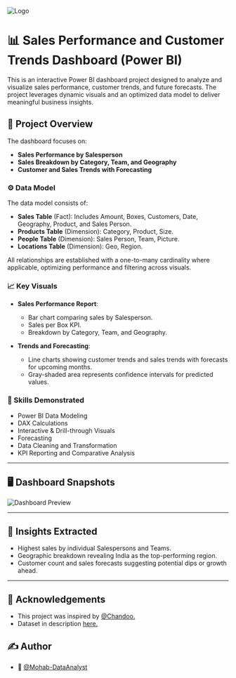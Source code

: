 ![Logo](https://wallpapers.com/images/high/sales-1600-x-900-background-1gjk99udiabzoqmb.webp)

# 📊 Sales Performance and Customer Trends Dashboard (Power BI)

This is an interactive Power BI dashboard project designed to analyze and visualize sales performance, customer trends, and future forecasts. The project leverages dynamic visuals and an optimized data model to deliver meaningful business insights.

## 📁 Project Overview

The dashboard focuses on:

- **Sales Performance by Salesperson**
- **Sales Breakdown by Category, Team, and Geography**
- **Customer and Sales Trends with Forecasting**

### ⚙️ Data Model

The data model consists of:

- **Sales Table** (Fact): Includes Amount, Boxes, Customers, Date, Geography, Product, and Sales Person.
- **Products Table** (Dimension): Category, Product, Size.
- **People Table** (Dimension): Sales Person, Team, Picture.
- **Locations Table** (Dimension): Geo, Region.

All relationships are established with a one-to-many cardinality where applicable, optimizing performance and filtering across visuals.

### 📈 Key Visuals

- **Sales Performance Report**:
  - Bar chart comparing sales by Salesperson.
  - Sales per Box KPI.
  - Breakdown by Category, Team, and Geography.

- **Trends and Forecasting**:
  - Line charts showing customer trends and sales trends with forecasts for upcoming months.
  - Gray-shaded area represents confidence intervals for predicted values.

### 🧠 Skills Demonstrated

- Power BI Data Modeling
- DAX Calculations
- Interactive & Drill-through Visuals
- Forecasting
- Data Cleaning and Transformation
- KPI Reporting and Comparative Analysis

---

## 🖥️ Dashboard Snapshots
![Dashboard Preview](Netflix%20Dashboard.png)

---

## 📌 Insights Extracted

- Highest sales by individual Salespersons and Teams.
- Geographic breakdown revealing India as the top-performing region.
- Customer count and sales forecasts suggesting potential dips or growth ahead.

---

## 📎 Acknowledgements
- This project was inspired by [@Chandoo.](https://youtu.be/uwe8C7K8fXY?si=JuzaS3_18r2rbyGB)
- Dataset in description [here.](https://youtu.be/uwe8C7K8fXY?si=JuzaS3_18r2rbyGB)
## ✍️ Author
- 👤 [@Mohab-DataAnalyst](https://github.com/Mohab-DataAnalyst)

